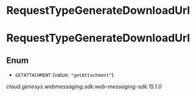# RequestTypeGenerateDownloadUrl


# RequestTypeGenerateDownloadUrl

## Enum


* `GETATTACHMENT` (value: `"getAttachment"`)




_cloud.genesys.webmessaging.sdk:web-messaging-sdk:15.1.0_
